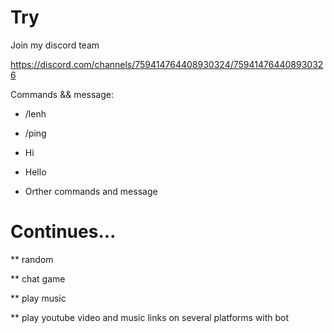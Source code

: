 # Try

Join my discord team

https://discord.com/channels/759414764408930324/759414764408930326

Commands && message:

* /lenh

* /ping

* Hi

* Hello

* Orther commands and message

# Continues...

** random

** chat game

** play music

** play youtube video and music links on several platforms with bot
